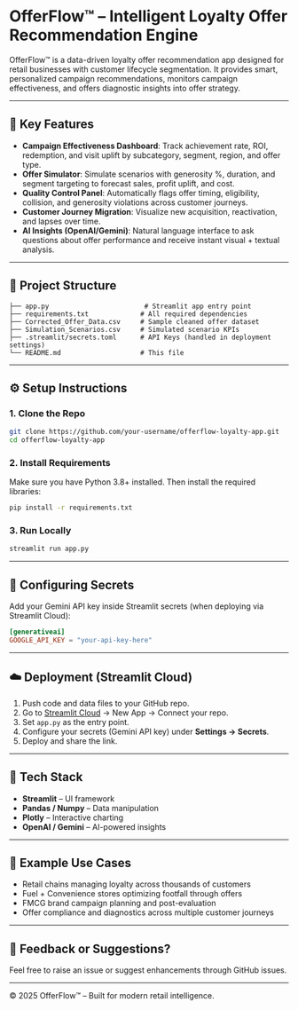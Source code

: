 # OfferFlow™ – Intelligent Loyalty Offer Recommendation Engine

OfferFlow™ is a data-driven loyalty offer recommendation app designed for retail businesses with customer lifecycle segmentation. It provides smart, personalized campaign recommendations, monitors campaign effectiveness, and offers diagnostic insights into offer strategy.

---

## 🚀 Key Features

- **Campaign Effectiveness Dashboard**: Track achievement rate, ROI, redemption, and visit uplift by subcategory, segment, region, and offer type.
- **Offer Simulator**: Simulate scenarios with generosity %, duration, and segment targeting to forecast sales, profit uplift, and cost.
- **Quality Control Panel**: Automatically flags offer timing, eligibility, collision, and generosity violations across customer journeys.
- **Customer Journey Migration**: Visualize new acquisition, reactivation, and lapses over time.
- **AI Insights (OpenAI/Gemini)**: Natural language interface to ask questions about offer performance and receive instant visual + textual analysis.

---

## 📂 Project Structure

```
├── app.py                        # Streamlit app entry point
├── requirements.txt             # All required dependencies
├── Corrected_Offer_Data.csv     # Sample cleaned offer dataset
├── Simulation_Scenarios.csv     # Simulated scenario KPIs
├── .streamlit/secrets.toml      # API Keys (handled in deployment settings)
└── README.md                    # This file
```

---

## ⚙️ Setup Instructions

### 1. Clone the Repo

```bash
git clone https://github.com/your-username/offerflow-loyalty-app.git
cd offerflow-loyalty-app
```

### 2. Install Requirements

Make sure you have Python 3.8+ installed. Then install the required libraries:

```bash
pip install -r requirements.txt
```

### 3. Run Locally

```bash
streamlit run app.py
```

---

## 🔐 Configuring Secrets

Add your Gemini API key inside Streamlit secrets (when deploying via Streamlit Cloud):

```toml
[generativeai]
GOOGLE_API_KEY = "your-api-key-here"
```

---

## ☁️ Deployment (Streamlit Cloud)

1. Push code and data files to your GitHub repo.
2. Go to [Streamlit Cloud](https://streamlit.io/cloud) → New App → Connect your repo.
3. Set `app.py` as the entry point.
4. Configure your secrets (Gemini API key) under **Settings → Secrets**.
5. Deploy and share the link.

---

## 🧠 Tech Stack

- **Streamlit** – UI framework
- **Pandas / Numpy** – Data manipulation
- **Plotly** – Interactive charting
- **OpenAI / Gemini** – AI-powered insights

---

## 💼 Example Use Cases

- Retail chains managing loyalty across thousands of customers
- Fuel + Convenience stores optimizing footfall through offers
- FMCG brand campaign planning and post-evaluation
- Offer compliance and diagnostics across multiple customer journeys

---

## 📧 Feedback or Suggestions?

Feel free to raise an issue or suggest enhancements through GitHub issues.

---

© 2025 OfferFlow™ – Built for modern retail intelligence.
